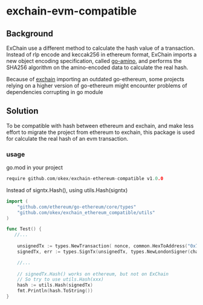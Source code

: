 # exchain-evm-compatible

## Background
ExChain use a different method to calculate the hash value of a transaction. Instead of rlp encode and keccak256 in ethereum format, ExChain imports a new object encoding specification, called [go-amino](https://github.com/tendermint/go-amino), and performs the SHA256 algorithm on the amino-encoded data to calculate the real hash.

Because of [exchain](github.com/okex/exchain) importing an outdated go-ethereum, some projects relying on a higher version of go-ethereum might encounter problems of dependencies corrupting in go module

## Solution
To be compatible with hash between ethereum and exchain, and make less effort to migrate the project from ethereum to exchain, this package is used for calculate the real hash of an evm transaction.

### usage
go.mod in your project
```go
require github.com/okex/exchain-ethereum-compatible v1.0.0
```

Instead of signtx.Hash(), using utils.Hash(signtx)

```go
import (
    "github.com/ethereum/go-ethereum/core/types"
    "github.com/okex/exchain_ethereum_compatible/utils"
)

func Test() {
   //...
	
    unsignedTx := types.NewTransaction(	nonce, common.HexToAddress("0x79BE5cc37B7e17594028BbF5d43875FDbed417da"), big.NewInt(1e18), uint64(3000000), gasPrice, nil);
    signedTx, err := types.SignTx(unsignedTx, types.NewLondonSigner(chainID), privateKey)

    //...
    
    // signedTx.Hash() works on ethereum, but not on ExChain
    // So try to use utils.Hash(xxx)
    hash := utils.Hash(signedTx)
    fmt.Println(hash.ToString())
}

```
